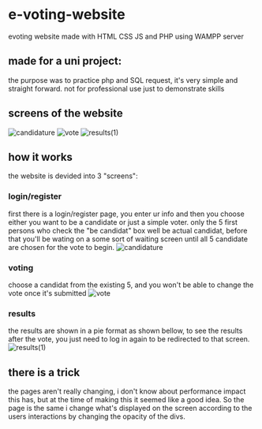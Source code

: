 # e-voting-website
evoting website made with HTML CSS JS and PHP using WAMPP server  
## made for a uni project:
the purpose was to practice php and SQL request, it's very simple and straight forward. not for professional use just to demonstrate skills
## screens of the website
![candidature](https://user-images.githubusercontent.com/62220111/168678536-77b54639-a703-475b-8ce5-59b536c2cf77.gif)
![vote](https://user-images.githubusercontent.com/62220111/168678632-ba2aaace-d7dd-415b-b017-4659fbb5dc22.gif)
![results(1)](https://user-images.githubusercontent.com/62220111/168678678-1354db6b-7574-400a-a613-3d97a5c6452e.gif)
## how it works
the website is devided into 3 "screens":
### login/register
first there is a login/register page, you enter ur info and then you choose either you want to be a candidate or just a simple voter. only the 5 first persons who check the "be candidat" box well be actual candidat, before that you'll be wating on a some sort of waiting screen until all 5 candidate are chosen for the vote to begin.
![candidature](https://user-images.githubusercontent.com/62220111/168679475-81791615-8da0-4dcc-8f24-22e73dc3cd99.gif)
### voting
choose a candidat from the existing 5, and you won't be able to change the vote once it's submitted
![vote](https://user-images.githubusercontent.com/62220111/168678632-ba2aaace-d7dd-415b-b017-4659fbb5dc22.gif)
### results 
the results are shown in a pie format as shown bellow, to see the results after the vote, you just need to log in again to be redirected to that screen.
![results(1)](https://user-images.githubusercontent.com/62220111/168678678-1354db6b-7574-400a-a613-3d97a5c6452e.gif)

## there is a trick
the pages aren't really changing, i don't know about performance impact this has, but at the time of making this it seemed like a good idea. So the page is the same i change what's displayed on the screen according to the users interactions by changing the opacity of the divs. 
